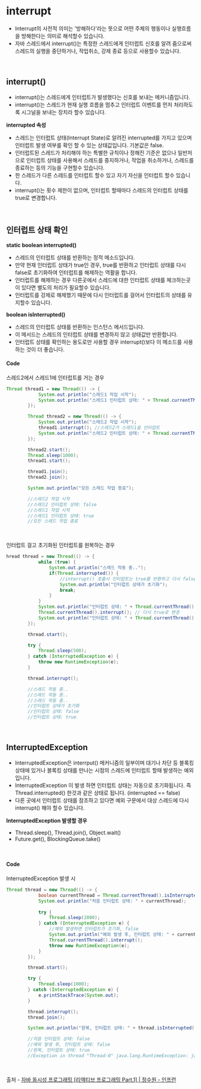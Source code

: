 # interrupt

* Interrupt의 사전적 의미는 '방해하다'라는 뜻으로 어떤 주체의 행동이나 실행흐름을 방해한다는 의미로 해석할수 있습니다.
* 자바 스레드에서 interrupt()는 특정한 스레드에게 인터럽트 신호를 알려 줌으로써 스레드의 실행을 중단하거나, 작업취소, 강제 종료 등으로 사용할수 있습니다.

</br>

## interrupt()
* interrupt()는 스레드에게 인터럽트가 발생했다는 신호를 보내는 메커니즘입니다.
* interrupt()는 스레드가 현재 실행 흐름을 멈추고 인터럽트 이벤트를 먼저 처리하도록 시그널을 보내는 장치라 할수 있습니다.

**interrupted 속성**

* 스레드는 인터럽트 상태(Interrupt State)로 알려진 interrupted를 가지고 있으며 인터럽트 발생 여부를 확인 할 수 있는 상태값입니다. 기본값은 false.
* 인터럽트된 스레드가 처리해야 하는 특별한 규칙이나 정해진 기준은 없으나 일반저으로 인터럽트 상태를 사용해서 스레드를 중지하거나, 작업을 취소하거나, 스레드를 종료하는 등의 기능을 구현할수 있습니다.
* 한 스레드가 다른 스레드를 인터럽트 할수 있고 자기 자신을 인터럽트 할수 있습니다.
* interrupt()는 횟수 제한이 없으며, 인터럽트 할때마다 스레드의 인터럽트 상태를 true로 변경합니다.



</br>

## 인터럽트 상태 확인
**static boolean interrupted()**

* 스레드의 인터럽트 상태를 반환하는 정적 메소드입니다.
* 만약 현재 인터럽트 상태가 true인 경우, true를 반환하고 인터럽트 상태를 다시 false로 초기화하여 인터럽트를 해제하는 역활을 합니다.
* 인터럽트를 해제하는 경우 다른곳에서 스레드에 대한 인터럽트 상태를 체크하는곳이 있다면 별도의 처리가 필요할수 있습니다.
* 인터럽트를 강제로 해제했기 때문에 다시 인터럽트를 걸어서 인터럽트의 상태를 유지할수 있습니다.

**boolean isInterrupted()**

* 스레드의 인터럽트 상태를 반환하는 인스턴스 메서드입니다.
* 이 메서드는 스레드의 인터럽트 상태를 변경하지 않고 상태값만 반환합니다.
* 인터럽트 상태를 확인하는 용도로만 사용할 경우 interrupt()보다 이 메소드를 사용하는 것이 더 좋습니다.


#### Code
스레드2에서 스레드1에 인터럽트를 거는 경우
```java
Thread thread1 = new Thread(() -> {
            System.out.println("스레드1 작업 시작");
            System.out.println("스레드1 인터럽트 상태: " + Thread.currentThread().isInterrupted());
        });

        Thread thread2 = new Thread(() -> {
            System.out.println("스레드2 작업 시작");
            thread1.interrupt(); //스레드2가 스레드1을 인터럽트
            System.out.println("스레드2 인터럽트 상태: " + Thread.currentThread().isInterrupted());
        });

        thread2.start();
        Thread.sleep(1000);
        thread1.start();

        thread1.join();
        thread2.join();

        System.out.println("모든 스레드 작업 종료");

        //스레드2 작업 시작
        //스레드2 인터럽트 상태: false
        //스레드1 작업 시작
        //스레드1 인터럽트 상태: true
        //모든 스레드 작업 종료
```

</br>

인터럽트 걸고 초기화된 인터럽트를 원복하는 경우
```java
hread thread = new Thread(() -> {
            while (true) {
                System.out.println("스레드 작동 중..");
                if(Thread.interrupted()) {
                    //interrupt() 호출시 인터럽트는 true를 반환하고 다시 false로 초기화
                    System.out.println("인터럽트 상태가 초기화");
                    break;
                }
            }
            System.out.println("인터럽트 상태: " + Thread.currentThread().isInterrupted());
            Thread.currentThread().interrupt(); // 다시 true로 변경
            System.out.println("인터럽트 상태: " + Thread.currentThread().isInterrupted());
        });

        thread.start();

        try {
            Thread.sleep(500);
        } catch (InterruptedException e) {
            throw new RuntimeException(e);
        }

        thread.interrupt();

        //스레드 작동 중..
        //스레드 작동 중..
        //스레드 작동 중..
        //인터럽트 상태가 초기화
        //인터럽트 상태: false
        //인터럽트 상태: true

```


</br>

## InterruptedException

* InterruptedException은 interrput() 메커니즘의 일부이며 대기나 차단 등 블록킹 상태에 있거나 블록킹 상태를 만나는 시점의 스레드에 인터럽트 할때 발생하는 예외입니다.
* InterruptedException 이 발생 하면 인터럽트 상태는 자동으로 초기화됩니다. 즉 Thread.interrupted() 한것과 같은 상태로 됩니다. (interrupted == false)
* 다른 곳에서 인터럽트 상태를 참조하고 있다면 예외 구문에서 대상 스레드에 다시 interrupt() 해야 할수 있습니다.

 **InterruptedException 발생할 경우**

 * Thread.sleep(), Thread.join(), Object.wait()
 * Future.get(), BlockingQueue.take()

</br>

#### Code





InterruptedException 발생 시
```java
Thread thread = new Thread(() -> {
            boolean currentThread = Thread.currentThread().isInterrupted();
            System.out.println("처음 인터럽트 상태: " + currentThread);
            
            try {
                Thread.sleep(2000);
            } catch (InterruptedException e) {
                //예외 발생하면 인터럽트가 초기화, false
                System.out.println("예외 발생 후, 인터럽트 상태: " + currentThread);
                Thread.currentThread().interrupt();
                throw new RuntimeException(e);
            }
        });

        thread.start();

        try {
            Thread.sleep(1000);
        } catch (InterruptedException e) {
            e.printStackTrace(System.out);
        }

        thread.interrupt();
        thread.join();

        System.out.println("원복, 인터럽트 상태: " + thread.isInterrupted());

        //처음 인터럽트 상태: false
        //예외 발생 후, 인터럽트 상태: false  
        //원복, 인터럽트 상태: true
        //Exception in thread "Thread-0" java.lang.RuntimeException: java.lang.InterruptedException: sleep interrupted ..
```

</br>

출처 - 
 [자바 동시성 프로그래밍 \[리액티브 프로그래밍 Part.1\] | 정수원 - 인프런](https://www.inflearn.com/course/%EC%9E%90%EB%B0%94-%EB%8F%99%EC%8B%9C%EC%84%B1-%ED%94%84%EB%A1%9C%EA%B7%B8%EB%9E%98%EB%B0%8D-%EB%A6%AC%EC%95%A1%ED%8B%B0%EB%B8%8C-part1/dashboard)
